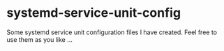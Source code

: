 # systemd-service-unit-config
Some systemd service unit configuration files I have created. Feel free to use them as you like ...
